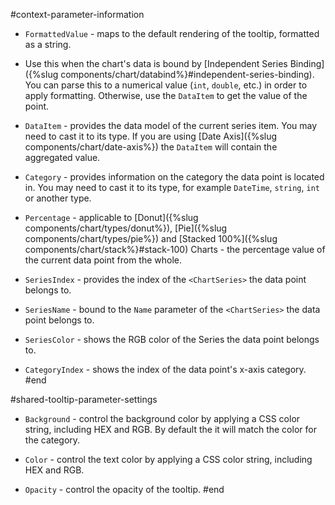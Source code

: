 #context-parameter-information
* `FormattedValue` - maps to the default rendering of the tooltip, formatted as a string.
 * Use this when the chart's data is bound by [Independent Series Binding]({%slug components/chart/databind%}#independent-series-binding). You can parse this to a numerical value (`int`, `double`, etc.) in order to apply formatting. Otherwise, use the `DataItem` to get the value of the point.

* `DataItem` - provides the data model of the current series item. You may need to cast it to its type. If you are using [Date Axis]({%slug components/chart/date-axis%}) the `DataItem` will contain the aggregated value.

* `Category` - provides information on the category the data point is located in. You may need to cast it to its type, for example `DateTime`, `string`, `int` or another type.

* `Percentage` - applicable to [Donut]({%slug components/chart/types/donut%}), [Pie]({%slug components/chart/types/pie%}) and [Stacked 100%]({%slug components/chart/stack%}#stack-100) Charts - the percentage value of the current data point from the whole.

* `SeriesIndex` - provides the index of the `<ChartSeries>` the data point belongs to.

* `SeriesName` - bound to the `Name` parameter of the `<ChartSeries>` the data point belongs to.

* `SeriesColor` - shows the RGB color of the Series the data point belongs to.

* `CategoryIndex` - shows the index of the data point's x-axis category.
#end


#shared-tooltip-parameter-settings
* `Background` - control the background color by applying a CSS color string, including HEX and RGB. By default the it will match the color for the category.

* `Color` - control the text color by applying a CSS color string, including HEX and RGB.

* `Opacity` - control the opacity of the tooltip.
#end
